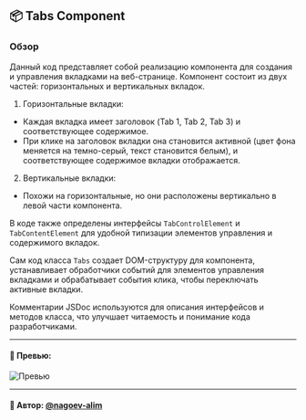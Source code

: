 ## 📦 Tabs Component

### Обзор
Данный код представляет собой реализацию компонента для создания и управления вкладками на веб-странице. Компонент состоит из двух частей: горизонтальных и вертикальных вкладок.

1. Горизонтальные вкладки:
  - Каждая вкладка имеет заголовок (Tab 1, Tab 2, Tab 3) и соответствующее содержимое.
  - При клике на заголовок вкладки она становится активной (цвет фона меняется на темно-серый, текст становится белым), и соответствующее содержимое вкладки отображается.

2. Вертикальные вкладки:
  - Похожи на горизонтальные, но они расположены вертикально в левой части компонента.

В коде также определены интерфейсы `TabControlElement` и `TabContentElement` для удобной типизации элементов управления и содержимого вкладок.

Сам код класса `Tabs` создает DOM-структуру для компонента, устанавливает обработчики событий для элементов управления вкладками и обрабатывает события клика, чтобы переключать активные вкладки.

Комментарии JSDoc используются для описания интерфейсов и методов класса, что улучшает читаемость и понимание кода разработчиками.

---

#### 🌄 Превью:

![Превью](https://lh3.googleusercontent.com/drive-viewer/AITFw-wObZBNX0E0rt-9zD_eiyQKS2VV5diAMMLHsnj4qWYp7pO22VApaJoDZX416XXffB_20ELyb-fIuWam8oqRLefYMjFkAQ=s1600)


-----

#### 🙌 Автор: [@nagoev-alim](https://github.com/nagoev-alim)

